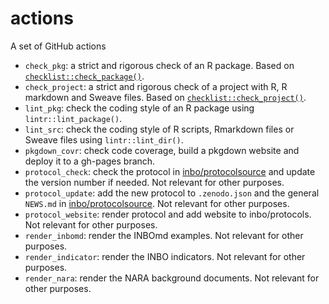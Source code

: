 # actions

A set of GitHub actions

- `check_pkg`: a strict and rigorous check of an R package.
  Based on [`checklist::check_package()`](https://inbo.github.io/checklist/reference/check_package.html).
- `check_project`: a strict and rigorous check of a project with R, R markdown and Sweave files.
  Based on [`checklist::check_project()`](https://inbo.github.io/checklist/reference/check_project.html).
- `lint_pkg`: check the coding style of an R package using `lintr::lint_package()`.
- `lint_src`: check the coding style of R scripts, Rmarkdown files or Sweave files using `lintr::lint_dir()`.
- `pkgdown_covr`: check code coverage, build a pkgdown website and deploy it to a gh-pages branch.
- `protocol_check`: check the protocol in [inbo/protocolsource](https://github.com/inbo/protocolsource) and update the version number if needed.
  Not relevant for other purposes.
- `protocol_update`: add the new protocol to `.zenodo.json` and the general `NEWS.md` in [inbo/protocolsource](https://github.com/inbo/protocolsource).
  Not relevant for other purposes.
- `protocol_website`: render protocol and add website to inbo/protocols.
  Not relevant for other purposes.
- `render_inbomd`: render the INBOmd examples.
  Not relevant for other purposes.
- `render_indicator`: render the INBO indicators.
  Not relevant for other purposes.
- `render_nara`: render the NARA background documents.
  Not relevant for other purposes.
